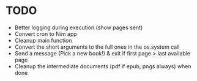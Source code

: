 # TODO

-   Better logging during execution (show pages sent)
-   Convert cron to Nim app
-   Cleanup main function
-   Convert the short arguments to the full ones in the os.system call
-   Send a message (Pick a new book!) & exit if first page > last available page
-   Cleanup the intermediate documents (pdf if epub, pngs always) when done
